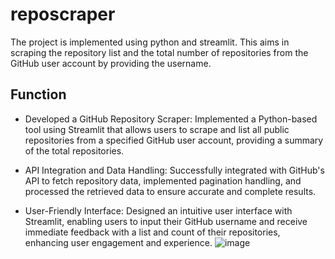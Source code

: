 # reposcraper

The project is implemented using python and streamlit.
This aims in scraping the repository list and the total number of repositories from the GitHub user account by providing the username.

## Function

* Developed a GitHub Repository Scraper: Implemented a Python-based tool using Streamlit that allows users to scrape and list all public repositories from a specified GitHub  user account, providing a summary of the total repositories.

* API Integration and Data Handling: Successfully integrated with GitHub's API to fetch repository data, implemented pagination handling, and processed the retrieved data to ensure accurate and complete results.

* User-Friendly Interface: Designed an intuitive user interface with Streamlit, enabling users to input their GitHub username and receive immediate feedback with a list and count of their repositories, enhancing user engagement and experience.
![image](https://github.com/user-attachments/assets/e8912eda-f3c6-4beb-82b8-0386451eec13)
